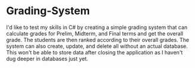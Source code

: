 # Grading-System

I'd like to test my skills in C# by creating a simple grading system that can calculate grades for Prelim, Midterm, and Final terms and get the overall grade. The students are then ranked according to their overall grades. The system can also create, update, and delete all without an actual database. This won't be able to store data after closing the application as I haven't dug deeper in databases just yet.
